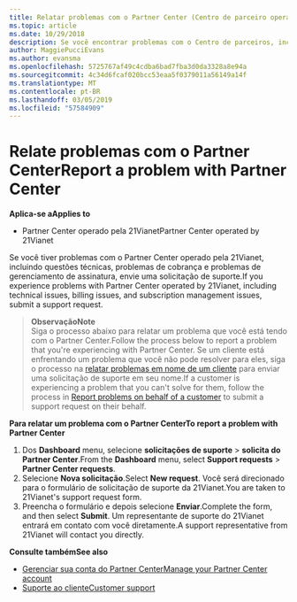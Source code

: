 ```yaml
---
title: Relatar problemas com o Partner Center (Centro de parceiro operado pela 21Vianet)
ms.topic: article
ms.date: 10/29/2018
description: Se você encontrar problemas com o Centro de parceiros, incluindo bugs ou interrupções de serviço, entre em contato com 21Vianet.
author: MaggiePucciEvans
ms.author: evansma
ms.openlocfilehash: 5725767af49c4cdba6bad7fba3d0da3328a8e94a
ms.sourcegitcommit: 4c34d6fcaf020bcc53eaa5f0379011a56149a14f
ms.translationtype: MT
ms.contentlocale: pt-BR
ms.lasthandoff: 03/05/2019
ms.locfileid: "57584909"
---
```

# <a name="report-a-problem-with-partner-center"></a><span data-ttu-id="daacb-103">Relate problemas com o Partner Center</span><span class="sxs-lookup"><span data-stu-id="daacb-103">Report a problem with Partner Center</span></span> 


<span data-ttu-id="daacb-104">**Aplica-se a**</span><span class="sxs-lookup"><span data-stu-id="daacb-104">**Applies to**</span></span>

-   <span data-ttu-id="daacb-105">Partner Center operado pela 21Vianet</span><span class="sxs-lookup"><span data-stu-id="daacb-105">Partner Center operated by 21Vianet</span></span>


<span data-ttu-id="daacb-106">Se você tiver problemas com o Partner Center operado pela 21Vianet, incluindo questões técnicas, problemas de cobrança e problemas de gerenciamento de assinatura, envie uma solicitação de suporte.</span><span class="sxs-lookup"><span data-stu-id="daacb-106">If you experience problems with Partner Center operated by 21Vianet, including technical issues, billing issues, and subscription management issues, submit a support request.</span></span> 

><span data-ttu-id="daacb-107">**Observação**</span><span class="sxs-lookup"><span data-stu-id="daacb-107">**Note**</span></span><br><span data-ttu-id="daacb-108">Siga o processo abaixo para relatar um problema que você está tendo com o Partner Center.</span><span class="sxs-lookup"><span data-stu-id="daacb-108">Follow the process below to report a problem that you're experiencing with Partner Center.</span></span> <span data-ttu-id="daacb-109">Se um cliente está enfrentando um problema que você não pode resolver para eles, siga o processo na [relatar problemas em nome de um cliente](report-problems-on-behalf-of-a-customer.md) para enviar uma solicitação de suporte em seu nome.</span><span class="sxs-lookup"><span data-stu-id="daacb-109">If a customer is experiencing a problem that you can't solve for them, follow the process in [Report problems on behalf of a customer](report-problems-on-behalf-of-a-customer.md) to submit a support request on their behalf.</span></span>

<span data-ttu-id="daacb-110">**Para relatar um problema com o Partner Center**</span><span class="sxs-lookup"><span data-stu-id="daacb-110">**To report a problem with Partner Center**</span></span>

1.  <span data-ttu-id="daacb-111">Dos **Dashboard** menu, selecione **solicitações de suporte** &gt; **solicita do Partner Center**.</span><span class="sxs-lookup"><span data-stu-id="daacb-111">From the **Dashboard** menu, select **Support requests** &gt; **Partner Center requests**.</span></span>
2.  <span data-ttu-id="daacb-112">Selecione **Nova solicitação**.</span><span class="sxs-lookup"><span data-stu-id="daacb-112">Select **New request**.</span></span> <span data-ttu-id="daacb-113">Você será direcionado para o formulário de solicitação de suporte da 21Vianet.</span><span class="sxs-lookup"><span data-stu-id="daacb-113">You are taken to 21Vianet's support request form.</span></span> 
3.  <span data-ttu-id="daacb-114">Preencha o formulário e depois selecione **Enviar**.</span><span class="sxs-lookup"><span data-stu-id="daacb-114">Complete the form, and then select **Submit**.</span></span> <span data-ttu-id="daacb-115">Um representante de suporte do 21Vianet entrará em contato com você diretamente.</span><span class="sxs-lookup"><span data-stu-id="daacb-115">A support representative from 21Vianet will contact you directly.</span></span>

<span data-ttu-id="daacb-116">**Consulte também**</span><span class="sxs-lookup"><span data-stu-id="daacb-116">**See also**</span></span>

-   [<span data-ttu-id="daacb-117">Gerenciar sua conta do Partner Center</span><span class="sxs-lookup"><span data-stu-id="daacb-117">Manage your Partner Center account</span></span>](partner-center-account-setup.md)
-   [<span data-ttu-id="daacb-118">Suporte ao cliente</span><span class="sxs-lookup"><span data-stu-id="daacb-118">Customer support</span></span>](customer-support.md)

 




